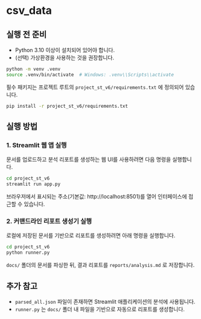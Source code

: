 # csv_data

## 실행 전 준비
- Python 3.10 이상이 설치되어 있어야 합니다.
- (선택) 가상환경을 사용하는 것을 권장합니다.

```bash
python -m venv .venv
source .venv/bin/activate  # Windows: .venv\\Scripts\\activate
```

필수 패키지는 프로젝트 루트의 `project_st_v6/requirements.txt` 에 정의되어 있습니다.

```bash
pip install -r project_st_v6/requirements.txt
```

## 실행 방법

### 1. Streamlit 웹 앱 실행
문서를 업로드하고 분석 리포트를 생성하는 웹 UI를 사용하려면 다음 명령을 실행합니다.

```bash
cd project_st_v6
streamlit run app.py
```

브라우저에서 표시되는 주소(기본값: http://localhost:8501)를 열어 인터페이스에 접근할 수 있습니다.

### 2. 커맨드라인 리포트 생성기 실행
로컬에 저장된 문서를 기반으로 리포트를 생성하려면 아래 명령을 실행합니다.

```bash
cd project_st_v6
python runner.py
```

`docs/` 폴더의 문서를 파싱한 뒤, 결과 리포트를 `reports/analysis.md` 로 저장합니다.

## 추가 참고
- `parsed_all.json` 파일이 존재하면 Streamlit 애플리케이션의 분석에 사용됩니다.
- `runner.py` 는 `docs/` 폴더 내 파일을 기반으로 자동으로 리포트를 생성합니다.
